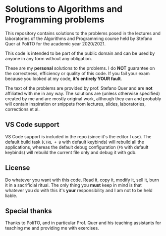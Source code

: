 # Solutions to Algorithms and Programming problems
This repository contains solutions to the problems posed in the lectures and laboratories of the Algorithms and Programming course held by Stefano Quer at PoliTO for the academic year 2020/2021.

This code is intended to be part of the public domain and can be used by anyone in any form without any obligation.

These are my **personal** solutions to the problems. I do **NOT** guarantee on the correctness, efficiency or quality of this code. If you fail your exam because you looked at my code, **it's entirely YOUR fault**.

The text of the problems are provided by prof. Stefano Quer and are **not** affiliated with me in any way. The solutions are (unless otherwise specified) created by me and are mostly original work, although they can and probably will contain inspiration or snippets from lectures, slides, laboratories, corrections et al.


## VS Code support
VS Code support is included in the repo (since it's the editor I use). The default build task (`CTRL + B` with default keybinds) will rebuild all the applications, whereas the default debug configuration (`F5` with default keybinds) will rebuild the current file only and debug it with gdb.


## License
Do whatever you want with this code. Read it, copy it, modify it, sell it, burn it in a sacrificial ritual. The only thing you **must** keep in mind is that whatever you do with this it's **your** responsibility and I am not to be held liable.

## Special thanks
Thanks to PoliTO, and in particular Prof. Quer and his teaching assistants for teaching me and providing me with exercises.
